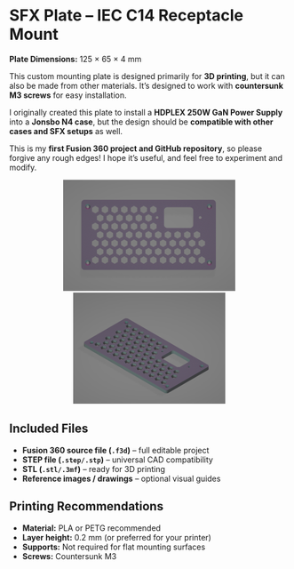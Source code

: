 # SFX Plate – IEC C14 Receptacle Mount

**Plate Dimensions:** 125 × 65 × 4 mm

This custom mounting plate is designed primarily for **3D printing**, but it can also be made from other materials. It’s designed to work with **countersunk M3 screws** for easy installation.

I originally created this plate to install a **HDPLEX 250W GaN Power Supply** into a **Jonsbo N4 case**, but the design should be **compatible with other cases and SFX setups** as well.

This is my **first Fusion 360 project and GitHub repository**, so please forgive any rough edges! I hope it’s useful, and feel free to experiment and modify.

<p align="center">
  <img src="Snapshots/Screenshot 2025-09-22 170847.png" alt="Alt text" height="200">
  <img src="Snapshots/Screenshot 2025-09-22 170814.png" alt="Alt text" height="200">
</p>

## Included Files

- **Fusion 360 source file (`.f3d`)** – full editable project
- **STEP file (`.step/.stp`)** – universal CAD compatibility
- **STL (`.stl/.3mf`)** – ready for 3D printing
- **Reference images / drawings** – optional visual guides

## Printing Recommendations

- **Material:** PLA or PETG recommended
- **Layer height:** 0.2 mm (or preferred for your printer)
- **Supports:** Not required for flat mounting surfaces
- **Screws:** Countersunk M3

